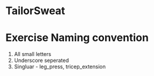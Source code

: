 # TailorSweat

# Exercise Naming convention
1. All small letters
2. Underscore seperated
3. Singluar - leg_press, tricep_extension
